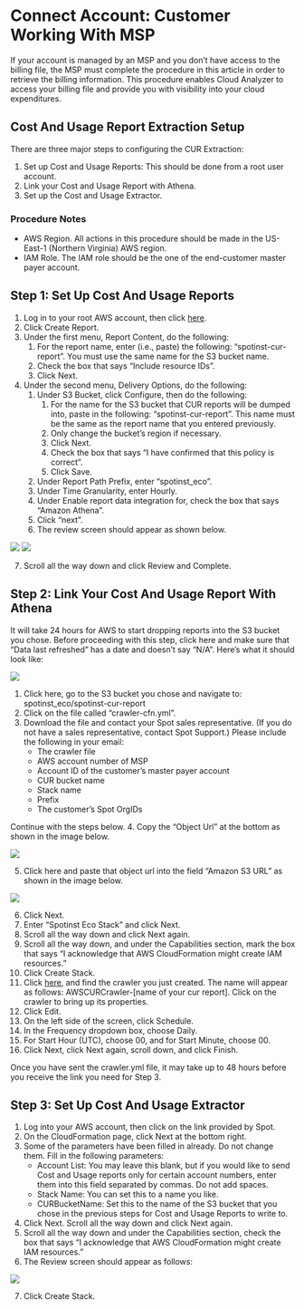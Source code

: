 # Connect Account: Customer Working With MSP

If your account is managed by an MSP and you don’t have access to the billing file, the MSP must complete the procedure in this article in order to retrieve the billing information. This procedure enables Cloud Analyzer to access your billing file and provide you with visibility into your cloud expenditures.

## Cost And Usage Report Extraction Setup

There are three major steps to configuring the CUR Extraction:
1. Set up Cost and Usage Reports: This should be done from a root user account.
2. Link your Cost and Usage Report with Athena.
3. Set up the Cost and Usage Extractor.

### Procedure Notes
* AWS Region. All actions in this procedure should be made in the US-East-1 (Northern Virginia) AWS region.
* IAM Role. The IAM role should be the one of the end-customer master payer account.

## Step 1: Set Up Cost And Usage Reports
1. Log in to your root AWS account, then click [here](https://console.aws.amazon.com/billing/home#/reports).
2. Click Create Report.
3. Under the first menu, Report Content, do the following:
   1. For the report name, enter (i.e., paste) the following: “spotinst-cur-report”. You must use the same name for the S3 bucket name.
   2. Check the box that says “Include resource IDs”.
   3. Click Next.
4. Under the second menu, Delivery Options, do the following:
   1. Under S3 Bucket, click Configure, then do the following:
      1. For the name for the S3 bucket that CUR reports will be dumped into, paste in the following: “spotinst-cur-report”. This name must be the same as the report name that you entered previously.
      2. Only change the bucket’s region if necessary.
      3. Click Next.
      4. Check the box that says “I have confirmed that this policy is correct”.
      5. Click Save.
   2. Under Report Path Prefix, enter “spotinst_eco”.
   3. Under Time Granularity, enter Hourly.
   4. Under Enable report data integration for, check the box that says “Amazon Athena”.
   5. Click “next”.
   6. The review screen should appear as shown below.

<img src="/cloud-analyzer/_media/gettingstarted-connect-msp-01.png" />

<img src="/cloud-analyzer/_media/gettingstarted-connect-msp-02.png" />

   7. Scroll all the way down and click Review and Complete.

## Step 2: Link Your Cost And Usage Report With Athena

It will take 24 hours for AWS to start dropping reports into the S3 bucket you chose. Before proceeding with this step, click here and make sure that “Data last refreshed” has a date and doesn’t say “N/A”. Here’s what it should look like:

<img src="/cloud-analyzer/_media/gettingstarted-connect-msp-03.png" />

1. Click here, go to the S3 bucket you chose and navigate to: spotinst_eco/spotinst-cur-report
2. Click on the file called “crawler-cfn.yml”.
3. Download the file and contact your Spot sales representative. (If you do not have a sales representative, contact Spot Support.) Please include the following in your email:
   * The crawler file
   * AWS account number of MSP
   * Account ID of the customer’s master payer account
   * CUR bucket name
   * Stack name
   * Prefix
   * The customer’s Spot OrgIDs

Continue with the steps below.
4. Copy the “Object Url” at the bottom as shown in the image below.

<img src="/cloud-analyzer/_media/gettingstarted-connect-msp-04.png" />

5. Click here and paste that object url into the field “Amazon S3 URL” as shown in the image below.

<img src="/cloud-analyzer/_media/gettingstarted-connect-msp-05.png" />

6. Click Next.
7. Enter “Spotinst Eco Stack” and click Next.
8. Scroll all the way down and click Next again.
9. Scroll all the way down, and under the Capabilities section, mark the box that says “I acknowledge that AWS CloudFormation might create IAM resources.”
10. Click Create Stack.
11. Click [here](https://console.aws.amazon.com/glue/home?region=us-east-1#catalog:tab=crawlers), and find the crawler you just created. The name will appear as follows: AWSCURCrawler-[name of your cur report]. Click on the crawler to bring up its properties.
12. Click Edit.
13. On the left side of the screen, click Schedule.
14. In the Frequency dropdown box, choose Daily.
15. For Start Hour (UTC), choose 00, and for Start Minute, choose 00.
16. Click Next, click Next again, scroll down, and click Finish.

Once you have sent the crawler.yml file, it may take up to 48 hours before you receive the link you need for Step 3.

## Step 3: Set Up Cost And Usage Extractor
1. Log into your AWS account, then click on the link provided by Spot.
2. On the CloudFormation page, click Next at the bottom right.
3. Some of the parameters have been filled in already. Do not change them. Fill in the following parameters:
   * Account List: You may leave this blank, but if you would like to send Cost and Usage reports only for certain account numbers, enter them into this field separated by commas. Do not add spaces.
   * Stack Name: You can set this to a name you like.
   * CURBucketName: Set this to the name of the S3 bucket that you chose in the previous steps for Cost and Usage Reports to write to.
4. Click Next. Scroll all the way down and click Next again.
5. Scroll all the way down and under the Capabilities section, check the box that says “I acknowledge that AWS CloudFormation might create IAM resources.”
6. The Review screen should appear as follows:

<img src="/cloud-analyzer/_media/gettingstarted-connect-msp-06.png" />

7. Click Create Stack.
